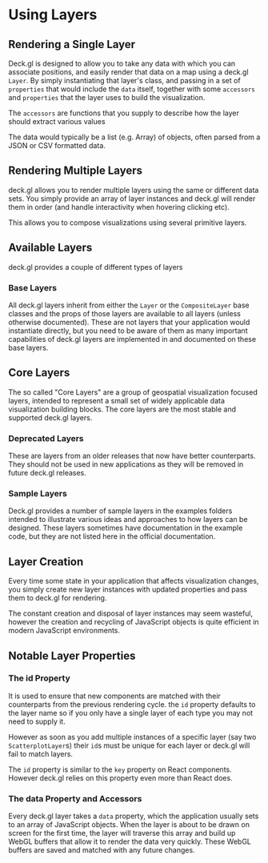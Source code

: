 # Using Layers

## Rendering a Single Layer

Deck.gl is designed to allow you to take any data with which you can associate
positions, and easily render that data on a map using a deck.gl `Layer`. By
simply instantiating that layer's class, and passing in a set of `properties`
that would include the `data` itself, together with some `accessors` and `properties`
that the layer uses to build the visualization.

The `accessors` are functions that you supply to describe how the layer
should extract various values

The data would typically be
a list (e.g. Array) of objects, often parsed from a JSON or CSV formatted
data.

## Rendering Multiple Layers

deck.gl allows you to render multiple layers using the same or different data
sets. You simply provide an array of layer instances and deck.gl will render
them in order (and handle interactivity when hovering clicking etc).

This allows you to compose visualizations using several primitive layers.

## Available Layers

deck.gl provides a couple of different types of layers

### Base Layers

All deck.gl layers inherit from either the `Layer` or the `CompositeLayer` base
classes and the props of those layers are available to all layers (unless otherwise
documented). These are not layers that your application would instantiate directly,
but you need to be aware of them as many important capabilities of deck.gl layers are
implemented in and documented on these base layers.

## Core Layers

The so called "Core Layers" are a group of geospatial visualization focused layers,
intended to represent a small set of widely applicable data visualization building
blocks. The core layers are the most stable and supported deck.gl layers.

### Deprecated Layers

These are layers from an older releases that now have better counterparts.
They should not be used in new applications as they will be removed in future
deck.gl releases.

### Sample Layers

Deck.gl provides a number of sample layers in the examples folders intended to
illustrate various ideas and approaches to how layers can be designed. These
layers sometimes have documentation in the example code, but they are not
listed here in the official documentation.

## Layer Creation

Every time some state in your application that affects visualization changes,
you simply create new layer instances with updated properties and pass them to
deck.gl for rendering.

The constant creation and disposal of layer instances may seem wasteful,
however the creation and recycling of JavaScript objects is quite efficient
in modern JavaScript environments.


## Notable Layer Properties

### The id Property

It is used to ensure that new components are matched with their counterparts
from the previous rendering cycle. the `id` property defaults to the layer name
so if you only have a single layer of each type you may not need to supply it.

However as soon as you add multiple instances of a specific layer (say
two `ScatterplotLayer`s) their `id`s must be unique for each layer or deck.gl
will fail to match layers.

The `id` property is similar to the `key` property on React components.
However deck.gl relies on this property even more than React does.


### The data Property and Accessors

Every deck.gl layer takes a `data` property, which the application usually
sets to an array of JavaScript objects. When the layer is about to be
drawn on screen for the first time, the layer will traverse this array
and build up WebGL buffers that allow it to render the data very quickly.
These WebGL buffers are saved and matched with any future changes.

